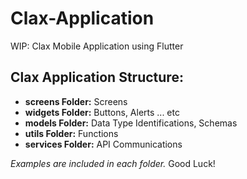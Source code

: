# Clax-Application
WIP: Clax Mobile Application using Flutter 

## Clax Application Structure:
- **screens Folder:** Screens
- **widgets Folder:** Buttons, Alerts ... etc
- **models Folder:** Data Type Identifications, Schemas
- **utils Folder:** Functions
- **services Folder:** API Communications

_Examples are included in each folder._
Good Luck!

